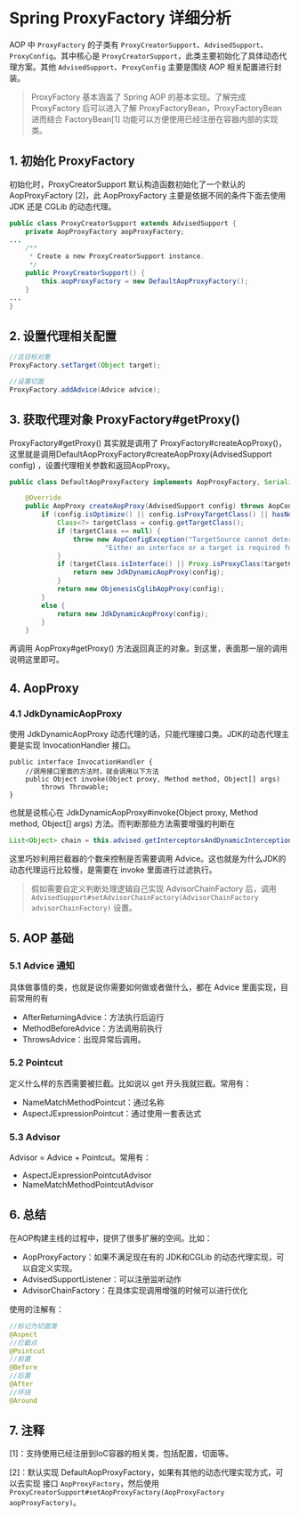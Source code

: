 # Spring ProxyFactory 详细分析

AOP 中 `ProxyFactory` 的子类有 `ProxyCreatorSupport`、`AdvisedSupport`、`ProxyConfig`。其中核心是 `ProxyCreatorSupport`，此类主要初始化了具体动态代理方案。其他 `AdvisedSupport`、`ProxyConfig` 主要是围绕 AOP 相关配置进行封装。

> ProxyFactory 基本涵盖了 Spring AOP 的基本实现。了解完成 ProxyFactory 后可以进入了解 ProxyFactoryBean，ProxyFactoryBean 进而结合 FactoryBean[1] 功能可以方便使用已经注册在容器内部的实现类。

## 1. 初始化 ProxyFactory
初始化时，ProxyCreatorSupport 默认构造函数初始化了一个默认的 AopProxyFactory [2]，此 AopProxyFactory 主要是依据不同的条件下面去使用 JDK 还是 CGLib 的动态代理。

```java
public class ProxyCreatorSupport extends AdvisedSupport {
	private AopProxyFactory aopProxyFactory;
...
	/**
	 * Create a new ProxyCreatorSupport instance.
	 */
	public ProxyCreatorSupport() {
		this.aopProxyFactory = new DefaultAopProxyFactory();
	}
...
}
```

## 2. 设置代理相关配置

```java
//这目标对象
ProxyFactory.setTarget(Object target);

//设置切面
ProxyFactory.addAdvice(Advice advice);
```

## 3. 获取代理对象 ProxyFactory#getProxy()

ProxyFactory#getProxy() 其实就是调用了 ProxyFactory#createAopProxy()，这里就是调用DefaultAopProxyFactory#createAopProxy(AdvisedSupport config) ，设置代理相关参数和返回AopProxy。

```java
public class DefaultAopProxyFactory implements AopProxyFactory, Serializable {

	@Override
	public AopProxy createAopProxy(AdvisedSupport config) throws AopConfigException {
		if (config.isOptimize() || config.isProxyTargetClass() || hasNoUserSuppliedProxyInterfaces(config)) {
			Class<?> targetClass = config.getTargetClass();
			if (targetClass == null) {
				throw new AopConfigException("TargetSource cannot determine target class: " +
						"Either an interface or a target is required for proxy creation.");
			}
			if (targetClass.isInterface() || Proxy.isProxyClass(targetClass)) {
				return new JdkDynamicAopProxy(config);
			}
			return new ObjenesisCglibAopProxy(config);
		}
		else {
			return new JdkDynamicAopProxy(config);
		}
	}

```

再调用 AopProxy#getProxy() 方法返回真正的对象。到这里，表面那一层的调用说明这里即可。

## 4. AopProxy

### 4.1 JdkDynamicAopProxy


使用 JdkDynamicAopProxy 动态代理的话，只能代理接口类。JDK的动态代理主要是实现 InvocationHandler 接口。

```
public interface InvocationHandler {
    //调用接口里面的方法时，就会调用以下方法
    public Object invoke(Object proxy, Method method, Object[] args)
        throws Throwable;
}
```

也就是说核心在 JdkDynamicAopProxy#invoke(Object proxy, Method method, Object[] args) 方法。而判断那些方法需要增强的判断在 

```java
List<Object> chain = this.advised.getInterceptorsAndDynamicInterceptionAdvice(method, targetClass);
```

这里巧妙利用拦截器的个数来控制是否需要调用 Advice。这也就是为什么JDK的动态代理运行比较慢，是需要在 invoke 里面进行过滤执行。

> 假如需要自定义判断处理逻辑自己实现 AdvisorChainFactory 后，调用 `AdvisedSupport#setAdvisorChainFactory(AdvisorChainFactory advisorChainFactory)` 设置。

<!--具体的接口方法是一定会调用的，只是前面需要不需要有拦截器，很巧妙的运用的方法拦截器 （MethodInterceptors），如果PointCut 通过的话，就调用 MethodInterceptors 的链，否则就直接调用。

需要具体研究出如何实现的，实现的设计模式是怎么样的-->


## 5. AOP 基础

### 5.1 Advice 通知
具体做事情的类，也就是说你需要如何做或者做什么，都在 Advice 里面实现，目前常用的有

* AfterReturningAdvice：方法执行后运行
* MethodBeforeAdvice：方法调用前执行
* ThrowsAdvice：出现异常后调用。

### 5.2 Pointcut 
定义什么样的东西需要被拦截。比如说以 get 开头我就拦截。常用有：

* NameMatchMethodPointcut：通过名称
* AspectJExpressionPointcut：通过使用一套表达式

### 5.3 Advisor 
Advisor = Advice + Pointcut。常用有：

* AspectJExpressionPointcutAdvisor
* NameMatchMethodPointcutAdvisor

## 6. 总结
在AOP构建主线的过程中，提供了很多扩展的空间。比如：

* AopProxyFactory：如果不满足现在有的 JDK和CGLib 的动态代理实现，可以自定义实现。
* AdvisedSupportListener：可以注册监听动作
* AdvisorChainFactory：在具体实现调用增强的时候可以进行优化

使用的注解有：

```java
//标记为切面类
@Aspect
//拦截点
@Pointcut
//前置
@Before
//后置
@After
//环绕
@Around
```

## 7. 注释

[1]：支持使用已经注册到IoC容器的相关类，包括配置，切面等。

[2]：默认实现 DefaultAopProxyFactory，如果有其他的动态代理实现方式，可以去实现 接口 `AopProxyFactory`，然后使用 `ProxyCreatorSupport#setAopProxyFactory(AopProxyFactory aopProxyFactory)`。



